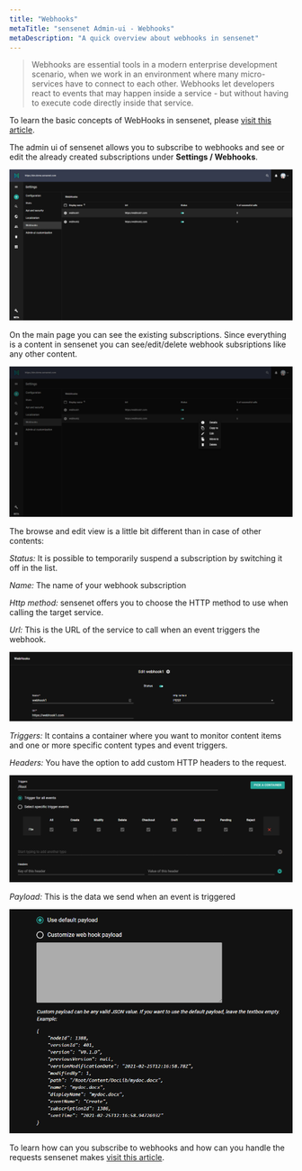 ```yaml
---
title: "Webhooks"
metaTitle: "sensenet Admin-ui - Webhooks"
metaDescription: "A quick overview about webhooks in sensenet"
---
```


> Webhooks are essential tools in a modern enterprise development scenario, when we work in an environment where many micro-services have to connect to each other.
> Webhooks let developers react to events that may happen inside a service - but without having to execute code directly inside that service.

To learn the basic concepts of WebHooks in sensenet, please [visit this article](/concepts/webhooks).

The admin ui of sensenet allows you to subscribe to webhooks and see or edit the already created subscriptions under **Settings / Webhooks**.

![Webhooks list](./img/webhooks_list.png "Webhooks list")

On the main page you can see the existing subscriptions. Since everything is a content in sensenet you can see/edit/delete webhook subsriptions like any other content.

![Webhooks actions](./img/webhooks_actions.png "Webhooks actions")

 The browse and edit view is a little bit different than in case of other contents:

 _Status:_ It is possible to temporarily suspend a subscription by switching it off in the list.

 _Name:_ The name of your webhook subscription

 _Http method:_ sensenet offers you to choose the HTTP method to use when calling the target service.

 _Url:_ This is the URL of the service to call when an event triggers the webhook.

 ![Webhooks edit1](./img/webhooks_edit1.png "Webhooks edit1")

 _Triggers:_ It contains a container where you want to monitor content items and one or more specific content types and event triggers.

 _Headers:_ You have the option to add custom HTTP headers to the request.

 ![Webhooks edit2](./img/webhooks_edit2.png "Webhooks edit2")

_Payload:_ This is the data we send when an event is triggered

 ![Webhooks edit3](./img/webhooks_edit3.png "Webhooks edit3")

To learn how can you subscribe to webhooks and how can you handle the requests sensenet makes [visit this article](/tutorials/webhooks).
